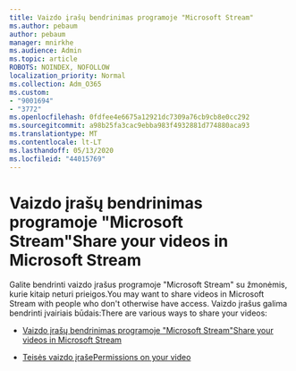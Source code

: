 ```yaml
---
title: Vaizdo įrašų bendrinimas programoje "Microsoft Stream"
ms.author: pebaum
author: pebaum
manager: mnirkhe
ms.audience: Admin
ms.topic: article
ROBOTS: NOINDEX, NOFOLLOW
localization_priority: Normal
ms.collection: Adm_O365
ms.custom:
- "9001694"
- "3772"
ms.openlocfilehash: 0fdfee4e6675a12921dc7309a76cb9cb8e0cc292
ms.sourcegitcommit: a98b25fa3cac9ebba983f4932881d774880aca93
ms.translationtype: MT
ms.contentlocale: lt-LT
ms.lasthandoff: 05/13/2020
ms.locfileid: "44015769"
---
```

# <a name="share-your-videos-in-microsoft-stream"></a><span data-ttu-id="df918-102">Vaizdo įrašų bendrinimas programoje "Microsoft Stream"</span><span class="sxs-lookup"><span data-stu-id="df918-102">Share your videos in Microsoft Stream</span></span>

<span data-ttu-id="df918-103">Galite bendrinti vaizdo įrašus programoje "Microsoft Stream" su žmonėmis, kurie kitaip neturi prieigos.</span><span class="sxs-lookup"><span data-stu-id="df918-103">You may want to share videos in Microsoft Stream with people who don't otherwise have access.</span></span> <span data-ttu-id="df918-104">Vaizdo įrašus galima bendrinti įvairiais būdais:</span><span class="sxs-lookup"><span data-stu-id="df918-104">There are various ways to share your videos:</span></span>

- [<span data-ttu-id="df918-105">Vaizdo įrašų bendrinimas programoje "Microsoft Stream"</span><span class="sxs-lookup"><span data-stu-id="df918-105">Share your videos in Microsoft Stream</span></span>](https://docs.microsoft.com/stream/portal-share-video)

- [<span data-ttu-id="df918-106">Teisės vaizdo įraše</span><span class="sxs-lookup"><span data-stu-id="df918-106">Permissions on your video</span></span>](https://docs.microsoft.com/stream/portal-share-video#permissions-on-your-video)
